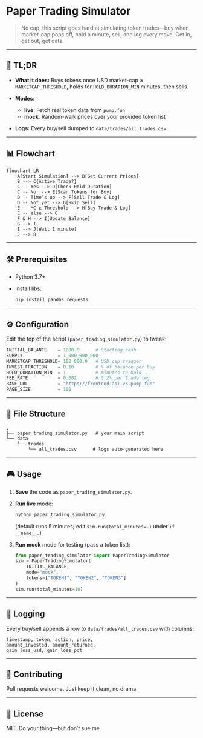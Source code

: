 # Paper Trading Simulator

> No cap, this script goes hard at simulating token trades—buy when market-cap pops off, hold a minute, sell, and log every move. Get in, get out, get data.

---

## 🚀 TL;DR

* **What it does:** Buys tokens once USD market-cap ≥ `MARKETCAP_THRESHOLD`, holds for `HOLD_DURATION_MIN` minutes, then sells.
* **Modes:**

  * **live**: Fetch real token data from `pump.fun`
  * **mock**: Random-walk prices over your provided token list
* **Logs:** Every buy/sell dumped to `data/trades/all_trades.csv`

---

## 📊 Flowchart

```mermaid
flowchart LR
    A[Start Simulation] --> B[Get Current Prices]
    B --> C{Active Trade?}
    C -- Yes --> D[Check Hold Duration]
    C -- No  --> E[Scan Tokens for Buy]
    D -- Time’s up --> F[Sell Trade & Log]
    D -- Not yet --> G[Skip Sell]
    E -- MC ≥ Threshold --> H[Buy Trade & Log]
    E -- else --> G
    F & H --> I[Update Balance]
    G --> I
    I --> J[Wait 1 minute]
    J --> B
```

---

## 🛠️ Prerequisites

* Python 3.7+
* Install libs:

  ```bash
  pip install pandas requests
  ```

---

## ⚙️ Configuration

Edit the top of the script (`paper_trading_simulator.py`) to tweak:

```python
INITIAL_BALANCE    = 1000.0      # Starting cash
SUPPLY             = 1_000_000_000
MARKETCAP_THRESHOLD= 100_000.0   # USD cap trigger
INVEST_FRACTION    = 0.10        # % of balance per buy
HOLD_DURATION_MIN  = 1           # minutes to hold
FEE_RATE           = 0.002       # 0.2% per trade leg
BASE_URL           = "https://frontend-api-v3.pump.fun"
PAGE_SIZE          = 100
```

---

## 📂 File Structure

```
.
├── paper_trading_simulator.py   # your main script
└── data
    └── trades
        └── all_trades.csv      # logs auto-generated here
```

---

## 🎮 Usage

1. **Save** the code as `paper_trading_simulator.py`.

2. **Run live** mode:

   ```bash
   python paper_trading_simulator.py
   ```

   (default runs 5 minutes; edit `sim.run(total_minutes=…)` under `if __name__…`)

3. **Run mock** mode for testing (pass a token list):

   ```python
   from paper_trading_simulator import PaperTradingSimulator
   sim = PaperTradingSimulator(
       INITIAL_BALANCE,
       mode="mock",
       tokens=["TOKEN1", "TOKEN2", "TOKEN3"]
   )
   sim.run(total_minutes=10)
   ```

---

## 📝 Logging

Every buy/sell appends a row to `data/trades/all_trades.csv` with columns:

```
timestamp, token, action, price,
amount_invested, amount_returned,
gain_loss_usd, gain_loss_pct
```

---

## 🤝 Contributing

Pull requests welcome. Just keep it clean, no drama.

---

## 📜 License

MIT. Do your thing—but don’t sue me.
